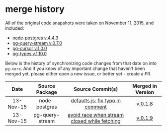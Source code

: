 # merge history

All of the original code snapshots were taken on November 11, 2015, and included:

* [node-postgres v.4.4.3](https://github.com/brianc/node-postgres/tree/v4.4.3)
* [pg-query-stream v.0.7.0](https://github.com/brianc/node-pg-query-stream/tree/v0.7.0)
* [pg-cursor v.1.0.0](https://github.com/brianc/node-pg-cursor/tree/v1.0.0)
* [pg-types v.1.10.0](https://github.com/brianc/node-pg-types/tree/v1.10.0)

Below is the history of synchronizing code changes from that date on into `pg-core`.
And if you know of any important change that haven't been merged yet, please either
open a new issue, or better yet - create a PR.

Date  | Source Package | Source Commit(s) | Merged in Version
:--------: | :----------: | :----------: | :----------:
13-Nov-15 | node-postgres | [defaults.js: fix typo in comment](https://github.com/brianc/node-postgres/commit/ee210369622bb662e918a979d81866b72a0011ad) | [v.0.1.8](https://github.com/vitaly-t/pg-core/releases/tag/v.0.1.8) 
13-Nov-15 | pg-query-stream | [avoid race when stream closed while fetching](https://github.com/brianc/node-pg-query-stream/commit/ca21462f1bf8765ff6b16fff8b26842e95fa0e6a) | [v.0.1.9](https://github.com/vitaly-t/pg-core/releases/tag/v.0.1.9) 
